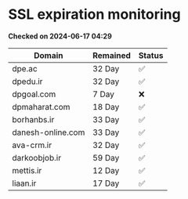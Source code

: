 # SSL expiration monitoring

**Checked on 2024-06-17 04:29**

| Domain | Remained | Status       |
|--------|----------|--------------|
| dpe.ac     | 32 Day   | ✅ |
| dpedu.ir     | 32 Day   | ✅ |
| dpgoal.com     | 7 Day   | ❌ |
| dpmaharat.com     | 18 Day   | ✅ |
| borhanbs.ir     | 33 Day   | ✅ |
| danesh-online.com     | 33 Day   | ✅ |
| ava-crm.ir     | 32 Day   | ✅ |
| darkoobjob.ir     | 59 Day   | ✅ |
| mettis.ir     | 12 Day   | ✅ |
| liaan.ir     | 17 Day   | ✅ |
